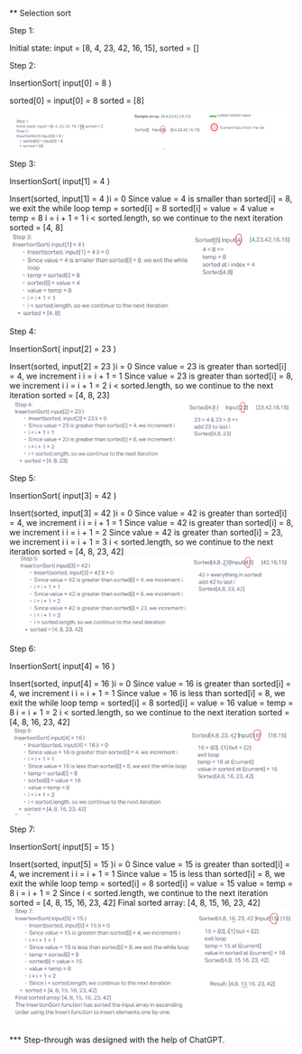 ** Selection sort


Step 1:

Initial state: input = [8, 4, 23, 42, 16, 15], sorted = []

Step 2:

InsertionSort( input[0] = 8 )

sorted[0] = input[0] = 8
sorted = [8]
![visual1](visual-step1.png)

Step 3:

InsertionSort( input[1] = 4 )

Insert(sorted, input[1] = 4 )i = 0
Since value = 4 is smaller than sorted[i] = 8, we exit the while loop
temp = sorted[i] = 8
sorted[i] = value = 4
value = temp = 8
i = i + 1 = 1
i < sorted.length, so we continue to the next iteration
sorted = [4, 8]
![visual1](visual-step2.png)

Step 4:

InsertionSort( input[2] = 23 )

Insert(sorted, input[2] = 23 )i = 0
Since value = 23 is greater than sorted[i] = 4, we increment i
i = i + 1 = 1
Since value = 23 is greater than sorted[i] = 8, we increment i
i = i + 1 = 2
i < sorted.length, so we continue to the next iteration
sorted = [4, 8, 23]
![visual1](visual-step3.png)

Step 5:

InsertionSort( input[3] = 42 )

Insert(sorted, input[3] = 42 )i = 0
Since value = 42 is greater than sorted[i] = 4, we increment i
i = i + 1 = 1
Since value = 42 is greater than sorted[i] = 8, we increment i
i = i + 1 = 2
Since value = 42 is greater than sorted[i] = 23, we increment i
i = i + 1 = 3
i < sorted.length, so we continue to the next iteration
sorted = [4, 8, 23, 42]
![visual1](visual-step4.png)

Step 6:

InsertionSort( input[4] = 16 )

Insert(sorted, input[4] = 16 )i = 0
Since value = 16 is greater than sorted[i] = 4, we increment i
i = i + 1 = 1
Since value = 16 is less than sorted[i] = 8, we exit the while loop
temp = sorted[i] = 8
sorted[i] = value = 16
value = temp = 8
i = i + 1 = 2
i < sorted.length, so we continue to the next iteration
sorted = [4, 8, 16, 23, 42]
![visual1](visual-step5.png)

Step 7:

InsertionSort( input[5] = 15 )

Insert(sorted, input[5] = 15 )i = 0
Since value = 15 is greater than sorted[i] = 4, we increment i
i = i + 1 = 1
Since value = 15 is less than sorted[i] = 8, we exit the while loop
temp = sorted[i] = 8
sorted[i] = value = 15
value = temp = 8
i = i + 1 = 2
Since i < sorted.length, we continue to the next iteration
sorted = [4, 8, 15, 16, 23, 42]
Final sorted array: [4, 8, 15, 16, 23, 42]
![visual1](visual-step6.png)

*** Step-through was designed with the help of ChatGPT.
